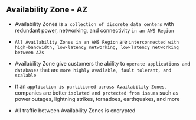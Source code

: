 ## Availability Zone - AZ

- Availability Zones is `a collection of discrete data centers` with redundant power, networking, and connectivity `in an AWS Region`

- `All Availability Zones in an AWS Region` are `interconnected with high-bandwidth, low-latency networking, low-latency networking between AZs`

- Availability Zone give customers the ability to `operate applications and databases` that are `more highly available, fault tolerant, and scalable`

- If an `application is partitioned across Availability Zones`, companies are better `isolated and protected from issues` such as power outages, lightning strikes, tornadoes, earthquakes, and more

- All traffic between Availability Zones is encrypted

